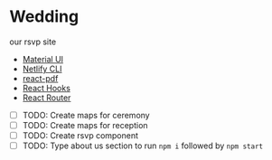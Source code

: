 # Wedding
our rsvp site
- [Material UI](https://material-ui.com/) 
- [Netlify CLI](www.netlify.com/‎)
- [react-pdf](https://www.npmjs.com/package/react-pdf#browserify-and-others)
- [React Hooks](https://reactjs.org/docs/hooks-intro.html)
- [React Router](https://www.npmjs.com/package/react-router)
- [ ] TODO: Create maps for ceremony
- [ ] TODO: Create maps for reception
- [ ] TODO: Create rsvp component
- [ ] TODO: Type about us section 
to run `npm i` followed by `npm start`
